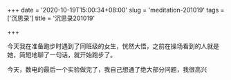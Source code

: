 +++
date = '2020-10-19T15:00:34+08:00'
slug = 'meditation-201019'
tags = ['沉思录']
title = '沉思录201019'

+++

今天我在准备跑步时遇到了同班级的女生，恍然大悟，之前在操场看到的人就是她，简短地聊了一句话，就开始跑步了。

今天，数电的最后一个实验做完了，我自己想通了绝大部分问题，我很高兴
